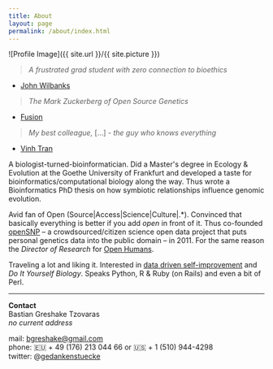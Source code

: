 ```yaml
---
title: About
layout: page
permalink: /about/index.html
---
```

<style>
img { width: 50%; margin: 0 auto; display: block; }
</style>

![Profile Image]({{ site.url }}/{{ site.picture }})

> *A frustrated grad student with zero connection to bioethics*

- [John Wilbanks](http://www.twitter.com/wilbanks)

> *The Mark Zuckerberg of Open Source Genetics*

- [Fusion](http://fusion.net/story/47945/this-guy-is-the-mark-zuckerberg-of-open-source-genetics/)

> *My best colleague,* […] *- the guy who knows everything*

- [Vinh Tran](https://trvinh.github.io/2017/04/20/how-i-met-r/)

A biologist-turned-bioinformatician. Did a Master's degree in Ecology & Evolution at the Goethe University of Frankfurt and developed a taste for bioinformatics/computational biology along the way.
Thus wrote a Bioinformatics PhD thesis on how symbiotic relationships influence genomic evolution.

Avid fan of Open \(Source\|Access\|Science\|Culture\|.\*\). Convinced that basically everything is better if you add *open* in front of it.
Thus co-founded [openSNP](https://opensnp.org) – a crowdsourced/citizen science open data project that puts personal genetics data into the public domain – in 2011.
For the same reason the *Director of Research* for [Open Humans](https://openhumans.org).

Traveling a lot and liking it. Interested in [data driven self-improvement](/quantifiedself/) and *Do It Yourself Biology*. Speaks Python, R & Ruby (on Rails) and even a bit of Perl.

---

**Contact**<br/>
Bastian Greshake Tzovaras<br/>
*no current address*

mail: bgreshake@gmail.com <br/>
phone: 🇪🇺 + 49 (176) 213 044 66 or 🇺🇸 + 1 (510) 944-4298 <br/>
twitter: @[gedankenstuecke](http://www.twitter.com/gedankenstuecke)
